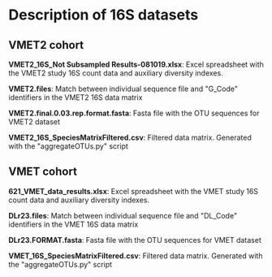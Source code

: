 # Description of 16S datasets

## VMET2 cohort
**VMET2_16S_Not Subsampled Results-081019.xlsx**: Excel spreadsheet with the VMET2 study 16S count data and auxiliary diversity indexes.

**VMET2.files**: Match between individual sequence file and "G_Code" identifiers in the VMET2 16S data matrix

**VMET2.final.0.03.rep.format.fasta**: Fasta file with the OTU sequences for VMET2 dataset

**VMET2_16S_SpeciesMatrixFiltered.csv**: Filtered data matrix. Generated with the "aggregateOTUs.py" script



## VMET cohort
**621_VMET_data_results.xlsx**: Excel spreadsheet with the VMET study 16S count data and auxiliary diversity indexes.

**DLr23.files**: Match between individual sequence file and "DL_Code" identifiers in the VMET 16S data matrix

**DLr23.FORMAT.fasta**: Fasta file with the OTU sequences for VMET dataset

**VMET_16S_SpeciesMatrixFiltered.csv**: Filtered data matrix. Generated with the "aggregateOTUs.py" script

